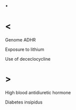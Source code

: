 # .

# <

Genome ADHR

Exposure to lithium

Use of dececlocycline

# >

High blood antidiuretic hormone

Diabetes insipidus
